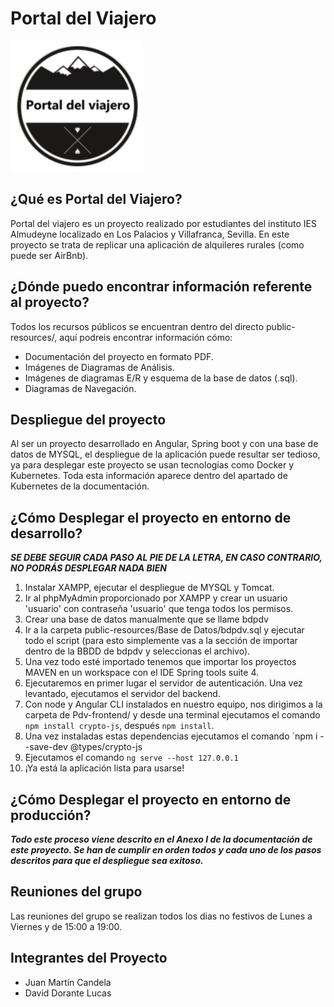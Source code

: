 # Portal del Viajero

![Logo Portal del Viajero](public-resources/Logo.png)

## ¿Qué es Portal del Viajero?

Portal del viajero es un proyecto realizado por estudiantes del instituto IES Almudeyne localizado en Los Palacios y Villafranca, Sevilla.
En este proyecto se trata de replicar una aplicación de alquileres rurales (como puede ser AirBnb).

## ¿Dónde puedo encontrar información referente al proyecto?

Todos los recursos públicos se encuentran dentro del directo public-resources/, aquí podreis encontrar información cómo:

* Documentación del proyecto en formato PDF.
* Imágenes de Diagramas de Análisis.
* Imágenes de diagramas E/R y esquema de la base de datos (.sql).
* Diagramas de Navegación.

## Despliegue del proyecto

Al ser un proyecto desarrollado en Angular, Spring boot y con una base de datos de MYSQL, el despliegue de la aplicación puede resultar ser tedioso,
ya para desplegar este proyecto se usan tecnologías como Docker y Kubernetes. Toda esta información aparece dentro del apartado de Kubernetes de la documentación.

## ¿Cómo Desplegar el proyecto en entorno de desarrollo?

***SE DEBE SEGUIR CADA PASO AL PIE DE LA LETRA, EN CASO CONTRARIO, NO PODRÁS DESPLEGAR NADA BIEN***

1. Instalar XAMPP, ejecutar el despliegue de MYSQL y Tomcat.
2. Ir al phpMyAdmin proporcionado por XAMPP y crear un usuario 'usuario' con contraseña 'usuario' que tenga todos los permisos.
3. Crear una base de datos manualmente que se llame bdpdv
4. Ir a la carpeta public-resources/Base de Datos/bdpdv.sql y ejecutar todo el script (para esto simplemente vas a la sección de importar dentro de la BBDD de bdpdv y seleccionas el archivo).
5. Una vez todo esté importado tenemos que importar los proyectos MAVEN en un workspace con el IDE Spring tools suite 4.
6. Ejecutaremos en primer lugar el servidor de autenticación. Una vez levantado, ejecutamos el servidor del backend.
7. Con node y Angular CLI instalados en nuestro equipo, nos dirigimos a la carpeta de Pdv-frontend/ y desde una terminal ejecutamos el comando `npm install crypto-js`, después `npm install`.
8. Una vez instaladas estas dependencias ejecutamos el comando `npm i --save-dev @types/crypto-js
9. Ejecutamos el comando `ng serve --host 127.0.0.1` 
10. ¡Ya está la aplicación lista para usarse!

## ¿Cómo Desplegar el proyecto en entorno de producción?

***Todo este proceso viene descrito en el Anexo I de la documentación de este proyecto. Se han de cumplir en orden todos y cada uno de los pasos descritos para que el despliegue sea exitoso.***

## Reuniones del grupo

Las reuniones del grupo se realizan todos los dias no festivos de Lunes a Viernes y de 15:00 a 19:00.

## Integrantes del Proyecto

* Juan Martín Candela
* David Dorante Lucas